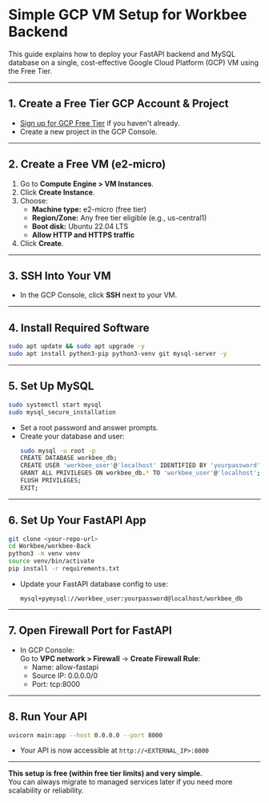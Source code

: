 # Simple GCP VM Setup for Workbee Backend

This guide explains how to deploy your FastAPI backend and MySQL database on a single, cost-effective Google Cloud Platform (GCP) VM using the Free Tier.

---

## 1. Create a Free Tier GCP Account & Project
- [Sign up for GCP Free Tier](https://cloud.google.com/free) if you haven't already.
- Create a new project in the GCP Console.

---

## 2. Create a Free VM (e2-micro)

1. Go to **Compute Engine > VM Instances**.
2. Click **Create Instance**.
3. Choose:
   - **Machine type:** e2-micro (free tier)
   - **Region/Zone:** Any free tier eligible (e.g., us-central1)
   - **Boot disk:** Ubuntu 22.04 LTS
   - **Allow HTTP and HTTPS traffic**
4. Click **Create**.

---

## 3. SSH Into Your VM

- In the GCP Console, click **SSH** next to your VM.

---

## 4. Install Required Software

```bash
sudo apt update && sudo apt upgrade -y
sudo apt install python3-pip python3-venv git mysql-server -y
```

---

## 5. Set Up MySQL

```bash
sudo systemctl start mysql
sudo mysql_secure_installation
```
- Set a root password and answer prompts.
- Create your database and user:
  ```bash
  sudo mysql -u root -p
  CREATE DATABASE workbee_db;
  CREATE USER 'workbee_user'@'localhost' IDENTIFIED BY 'yourpassword';
  GRANT ALL PRIVILEGES ON workbee_db.* TO 'workbee_user'@'localhost';
  FLUSH PRIVILEGES;
  EXIT;
  ```

---

## 6. Set Up Your FastAPI App

```bash
git clone <your-repo-url>
cd Workbee/workbee-Back
python3 -m venv venv
source venv/bin/activate
pip install -r requirements.txt
```
- Update your FastAPI database config to use:
  ```
  mysql+pymysql://workbee_user:yourpassword@localhost/workbee_db
  ```

---

## 7. Open Firewall Port for FastAPI

- In GCP Console:  
  Go to **VPC network > Firewall** → **Create Firewall Rule**:
  - Name: allow-fastapi
  - Source IP: 0.0.0.0/0
  - Port: tcp:8000

---

## 8. Run Your API

```bash
uvicorn main:app --host 0.0.0.0 --port 8000
```
- Your API is now accessible at `http://<EXTERNAL_IP>:8000`

---

**This setup is free (within free tier limits) and very simple.**  
You can always migrate to managed services later if you need more scalability or reliability. 